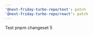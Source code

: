 ```yaml
---
'@next-friday-turbo-repo/text': patch
'@next-friday-turbo-repo/react': patch
---
```


Test pnpm changeset 5
